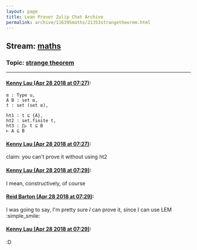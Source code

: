 ```yaml
---
layout: page
title: Lean Prover Zulip Chat Archive 
permalink: archive/116395maths/21353strangetheorem.html
---
```


## Stream: [maths](index.html)
### Topic: [strange theorem](21353strangetheorem.html)

---

#### [Kenny Lau (Apr 28 2018 at 07:27)](https://leanprover.zulipchat.com/#narrow/stream/116395-maths/topic/strange%20theorem/near/125808366):
```lean
α : Type u,
A B : set α,
t : set (set α),

ht1 : t ⊆ {A},
ht2 : set.finite t,
ht3 : ⋂₀ t ⊆ B
⊢ A ⊆ B
```

#### [Kenny Lau (Apr 28 2018 at 07:27)](https://leanprover.zulipchat.com/#narrow/stream/116395-maths/topic/strange%20theorem/near/125808368):
claim: you can't prove it without using ht2

#### [Kenny Lau (Apr 28 2018 at 07:29)](https://leanprover.zulipchat.com/#narrow/stream/116395-maths/topic/strange%20theorem/near/125808416):
I mean, constructively, of course

#### [Reid Barton (Apr 28 2018 at 07:29)](https://leanprover.zulipchat.com/#narrow/stream/116395-maths/topic/strange%20theorem/near/125808417):
I was going to say, I'm pretty sure *I* can prove it, since I can use LEM :simple_smile:

#### [Kenny Lau (Apr 28 2018 at 07:29)](https://leanprover.zulipchat.com/#narrow/stream/116395-maths/topic/strange%20theorem/near/125808418):
:D

